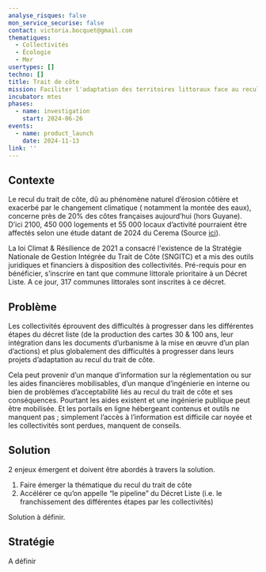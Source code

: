 ```yaml
---
analyse_risques: false
mon_service_securise: false
contact: victoria.bocquet@gmail.com
thematiques:
  - Collectivités
  - Écologie
  - Mer
usertypes: []
techno: []
title: Trait de côte
mission: Faciliter l'adaptation des territoires littoraux face au recul du trait de côte
incubator: mtes
phases:
  - name: investigation
    start: 2024-06-26
events:
  - name: product_launch
    date: 2024-11-13
link: ''
---
```

## Contexte

Le recul du trait de côte, dû au phénomène naturel d’érosion côtière et exacerbé par le changement climatique ( notamment la montée des eaux), concerne près de 20% des côtes françaises aujourd’hui (hors Guyane). D’ici 2100, 450 000 logements et 55 000 locaux d’activité pourraient être affectés selon une étude datant de 2024 du Cerema (Source [ici](https://www.adaptation-changement-climatique.gouv.fr/dossiers-thematiques/impacts/erosion-du-littoral)).

La loi Climat & Résilience de 2021 a consacré l'existence de la Stratégie Nationale de Gestion Intégrée du Trait de Côte (SNGITC) et a mis des outils juridiques et financiers à disposition des collectivités. Pré-requis pour en bénéficier, s’inscrire en tant que commune littorale prioritaire à un Décret Liste. A ce jour, 317 communes littorales sont inscrites à ce décret. 

## Problème

Les collectivités éprouvent des difficultés à progresser dans les différentes étapes du décret liste (de la production des cartes 30 & 100 ans, leur intégration dans les documents d’urbanisme à la mise en œuvre d’un plan d’actions) et plus globalement des difficultés à progresser dans leurs projets d’adaptation au recul du trait de côte. 

Cela peut provenir d’un manque d’information sur la réglementation ou sur les aides financières mobilisables, d’un manque d’ingénierie en interne ou bien de problèmes d’acceptabilité liés au recul du trait de côte et ses conséquences. Pourtant les aides existent et une ingénierie publique peut être mobilisée. Et les portails en ligne hébergeant contenus et outils ne manquent pas ; simplement l’accès à l’information est difficile car noyée et les collectivités sont perdues, manquent de conseils.

## Solution

2 enjeux émergent et doivent être abordés à travers la solution.
1. Faire émerger la thématique du recul du trait de côte
2. Accélérer ce qu’on appelle “le pipeline” du Décret Liste (i.e. le franchissement des différentes étapes par les collectivités)

Solution à définir.

## Stratégie

A définir